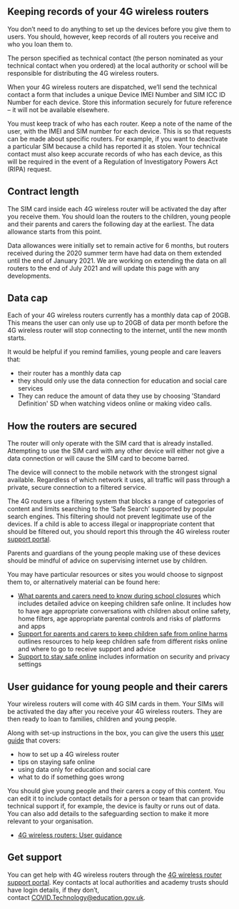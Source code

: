 ## Keeping records of your 4G wireless routers

You don’t need to do anything to set up the devices before you give them to users. You should, however, keep records of all routers you receive and who you loan them to.

The person specified as technical contact (the person nominated as your technical contact when you ordered) at the local authority or school will be responsible for distributing the 4G wireless routers.

When your 4G wireless routers are dispatched, we’ll send the technical contact a form that includes a unique Device IMEI Number and SIM ICC ID Number for each device. Store this information securely for future reference – it will not be available elsewhere.

You must keep track of who has each router. Keep a note of the name of the user, with the IMEI and SIM number for each device. This is so that requests can be made about specific routers. For example, if you want to deactivate a particular SIM because a child has reported it as stolen.
Your technical contact must also keep accurate records of who has each device, as this will be required in the event of a Regulation of Investigatory Powers Act (RIPA) request.


## Contract length

The SIM card inside each 4G wireless router will be activated the day after you receive them. You should loan the routers to the children, young people and their parents and carers the following day at the earliest. The data allowance starts from this point.

Data allowances were initially set to remain active for 6 months, but routers received during the 2020 summer term have had data on them extended until the end of January 2021. We are working on extending the data on all routers to the end of July 2021 and will update this page with any developments.

## Data cap

Each of your 4G wireless routers currently has a monthly data cap of 20GB. This means the user can only use up to 20GB of data per month before the 4G wireless router will stop connecting to the internet, until the new month starts.

It would be helpful if you remind families, young people and care leavers that:

* their router has a monthly data cap
* they should only use the data connection for education and social care services
* They can reduce the amount of data they use by choosing 'Standard Definition' SD when watching videos online or making video calls.



## How the routers are secured

The router will only operate with the SIM card that is already installed. Attempting to use the SIM card with any other device will either not give a data connection or will cause the SIM card to become barred.

The device will connect to the mobile network with the strongest signal available. Regardless of which network it uses, all traffic will pass through a private, secure connection to a filtered service.  

The 4G routers use a filtering system that blocks a range of categories of content and limits searching to the ‘Safe Search’ supported by popular search engines. This filtering should not prevent legitimate use of the devices. If a child is able to access illegal or inappropriate content that should be filtered out, you should report this through the 4G wireless router [support portal](https://computacenterprod.service-now.com/dfe).

Parents and guardians of the young people making use of these devices should be mindful of advice on supervising internet use by children.  

You may have particular resources or sites you would choose to signpost them to, or alternatively material can be found here:

* [What parents and carers need to know during school closures](https://www.gov.uk/government/publications/closure-of-educational-settings-information-for-parents-and-carers) which includes detailed advice on keeping children safe online. It includes how to have age appropriate conversations with children about online safety, home filters, age appropriate parental controls and risks of platforms and apps
* [Support for parents and carers to keep children safe from online harms](https://www.gov.uk/government/publications/coronavirus-covid-19-keeping-children-safe-online/coronavirus-covid-19-support-for-parents-and-carers-to-keep-children-safe-online) outlines resources to help keep children safe from different risks online and where to go to receive support and advice
* [Support to stay safe online](https://www.gov.uk/guidance/covid-19-staying-safe-online) includes information on security and privacy settings

## User guidance for young people and their carers

Your wireless routers will come with 4G SIM cards in them. Your SIMs will be activated the day after you receive your 4G wireless routers. They are then ready to loan to families, children and young people.  

Along with set-up instructions in the box, you can give the users this [user guide](/devices/4g-user-guidance) that covers:

* how to set up a 4G wireless router
* tips on staying safe online
* using data only for education and social care
* what to do if something goes wrong

You should give young people and their carers a copy of this content. You can edit it to include contact details for a person or team that can provide technical support if, for example, the device is faulty or runs out of data. You can also add details to the safeguarding section to make it more relevant to your organisation.

* [4G wireless routers: User guidance](/devices/4g-user-guidance)

## Get support

You can get help with 4G wireless routers through the [4G wireless router support portal](https://computacenterprod.service-now.com/). Key contacts at local authorities and academy trusts should have login details, if they don’t, contact [COVID.Technology@education.gov.uk](mailto:COVID.Technology@education.gov.uk).
